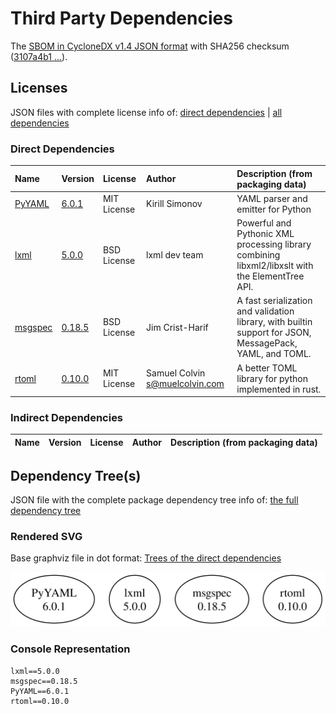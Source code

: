 # Third Party Dependencies

<!--[[[fill sbom_sha256()]]]-->
The [SBOM in CycloneDX v1.4 JSON format](https://git.sr.ht/~sthagen/persoonallisuus/blob/default/etc/sbom/cdx.json) with SHA256 checksum ([3107a4b1 ...](https://git.sr.ht/~sthagen/persoonallisuus/blob/default/etc/sbom/cdx.json.sha256 "sha256:3107a4b1364674f6210982827853cb4797665bf886cf474141169003ee7f3e73")).
<!--[[[end]]] (checksum: 83e2f5049da2b73ff0c43e11428c789b)-->
## Licenses 

JSON files with complete license info of: [direct dependencies](direct-dependency-licenses.json) | [all dependencies](all-dependency-licenses.json)

### Direct Dependencies

<!--[[[fill direct_dependencies_table()]]]-->
| Name                                           | Version                                            | License     | Author                           | Description (from packaging data)                                                                        |
|:-----------------------------------------------|:---------------------------------------------------|:------------|:---------------------------------|:---------------------------------------------------------------------------------------------------------|
| [PyYAML](https://pyyaml.org/)                  | [6.0.1](https://pypi.org/project/PyYAML/6.0.1/)    | MIT License | Kirill Simonov                   | YAML parser and emitter for Python                                                                       |
| [lxml](https://lxml.de/)                       | [5.0.0](https://pypi.org/project/lxml/5.0.0/)      | BSD License | lxml dev team                    | Powerful and Pythonic XML processing library combining libxml2/libxslt with the ElementTree API.         |
| [msgspec](https://jcristharif.com/msgspec/)    | [0.18.5](https://pypi.org/project/msgspec/0.18.5/) | BSD License | Jim Crist-Harif                  | A fast serialization and validation library, with builtin support for JSON, MessagePack, YAML, and TOML. |
| [rtoml](https://github.com/samuelcolvin/rtoml) | [0.10.0](https://pypi.org/project/rtoml/0.10.0/)   | MIT License | Samuel Colvin <s@muelcolvin.com> | A better TOML library for python implemented in rust.                                                    |
<!--[[[end]]] (checksum: 8ab25968c8a1adee2489af821da7efef)-->

### Indirect Dependencies

<!--[[[fill indirect_dependencies_table()]]]-->
| Name | Version | License | Author | Description (from packaging data) |
|:-----|:--------|:--------|:-------|:----------------------------------|
<!--[[[end]]] (checksum: 8a87b89207db0be2864af66f9266660c)-->

## Dependency Tree(s)

JSON file with the complete package dependency tree info of: [the full dependency tree](package-dependency-tree.json)

### Rendered SVG

Base graphviz file in dot format: [Trees of the direct dependencies](package-dependency-tree.dot.txt)

<img src="./package-dependency-tree.svg" alt="Trees of the direct dependencies" title="Trees of the direct dependencies"/>

### Console Representation

<!--[[[fill dependency_tree_console_text()]]]-->
````console
lxml==5.0.0
msgspec==0.18.5
PyYAML==6.0.1
rtoml==0.10.0
````
<!--[[[end]]] (checksum: 12ffb5dcc9a1c598aa365f62b1d55eb7)-->
